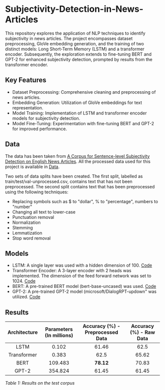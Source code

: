 # Subjectivity-Detection-in-News-Articles

This repository explores the application of NLP techniques to identify subjectivity in news articles. The project encompasses dataset preprocessing, GloVe embedding generation, and the training of two distinct models: Long Short-Term Memory (LSTM) and a transformer encoder. Subsequently, the exploration extends to fine-tuning BERT and GPT-2 for enhanced subjectivity detection, prompted by results from the transformer encoder.

## Key Features
* Dataset Preprocessing: Comprehensive cleaning and preprocessing of news articles.
* Embedding Generation: Utilization of GloVe embeddings for text representation.
* Model Training: Implementation of LSTM and transformer encoder models for subjectivity detection.
* Model Fine-Tuning: Experimentation with fine-tuning BERT and GPT-2 for improved performance.

## Data

The data has been taken from [A Corpus for Sentence-level Subjectivity Detection on English News Articles](https://arxiv.org/abs/2305.18034). All the processed data used for this project is available in [Data](Data).

Two sets of data splits have been created. The first split, labelled as train/test/val-unprocessed.csv, contains text that has not been preprocessed. The second split contains text that has been preprocessed using the following techniques:
* Replacing symbols such as $ to "dollar", % to "percentage", numbers to "number"
* Changing all text to lower-case
* Punctuation removal
* Normalization
* Stemming
* Lemmatization
* Stop word removal

## Models

* LSTM: A single layer was used with a hidden dimension of 100. [Code](Models/LSTM.ipynb)
* Transformer Encoder: A 3-layer encoder with 2 heads was implemented. The dimension of the feed forward network was set to 1024. [Code](Models/Transformer.ipynb)
* BERT: A pre-trained BERT model (bert-base-uncased) was used. [Code](Models/Finetuned-BERT.ipynb)
* GPT-2: A pre-trained GPT-2 model (microsoft/DialogRPT-updown" was utilized. [Code](Models/Finetuned-GPT2.ipynb)

## Results

| **Architecture** | **Parameters (In millions)** | **Accuracy (%) - Preprocessed Data** | **Accuracy (%) - Raw Data** |
|:------------------:|:-----------------------------:|:--------------------------------------:|:-----------------------------:|
| LSTM              | 0.102                         | 61.46                                | 62.5                        |
| Transformer       | 0.383                         | 62.5                                 | 65.62                       |
| BERT              | 109.483                       | **78.12**                            | 70.83                       |
| GPT-2             | 354.824                       | 61.45                                | 61.45                       |

*Table 1: Results on the test corpus*
